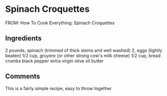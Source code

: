 # Spinach Croquettes

FROM: How To Cook Everything: Spinach Croquettes

## Ingredients

2 pounds, spinach (trimmed of thick stems and well washed)
2, eggs (lightly beaten)
1/2 cup, gruyere (or other strong cow's milk cheese)
1/2 cup, bread crumbs
black pepper
extra virgin olive oil
butter

## Comments

This is a fairly simple recipe, easy to throw together
